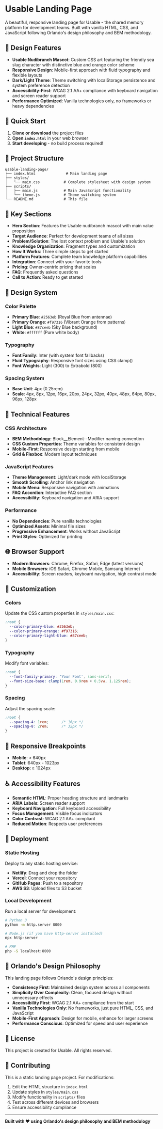 # Usable Landing Page

A beautiful, responsive landing page for Usable - the shared memory platform for development teams. Built with vanilla HTML, CSS, and JavaScript following Orlando's design philosophy and BEM methodology.

## 🎨 Design Features

- **Usable Nudibranch Mascot**: Custom CSS art featuring the friendly sea slug character with distinctive blue and orange color scheme
- **Responsive Design**: Mobile-first approach with fluid typography and flexible layouts
- **Dark/Light Theme**: Theme switching with localStorage persistence and system preference detection
- **Accessibility-First**: WCAG 2.1 AA+ compliance with keyboard navigation and screen reader support
- **Performance Optimized**: Vanilla technologies only, no frameworks or heavy dependencies

## 🚀 Quick Start

1. **Clone or download** the project files
2. **Open `index.html`** in your web browser
3. **Start developing** - no build process required!

## 📁 Project Structure

```
usable-landing-page/
├── index.html              # Main landing page
├── styles/
│   └── main.css           # Complete stylesheet with design system
├── scripts/
│   ├── main.js            # Main JavaScript functionality
│   └── theme.js           # Theme switching system
└── README.md              # This file
```

## 🎯 Key Sections

- **Hero Section**: Features the Usable nudibranch mascot with main value proposition
- **Target Audience**: Perfect for development teams of all sizes
- **Problem/Solution**: The lost context problem and Usable's solution
- **Knowledge Organization**: Fragment types and customization
- **How It Works**: Three simple steps to get started
- **Platform Features**: Complete team knowledge platform capabilities
- **Integration**: Connect with your favorite tools
- **Pricing**: Owner-centric pricing that scales
- **FAQ**: Frequently asked questions
- **Call to Action**: Ready to get started

## 🎨 Design System

### Color Palette
- **Primary Blue**: `#2563eb` (Royal Blue from antennae)
- **Primary Orange**: `#f97316` (Vibrant Orange from patterns)
- **Light Blue**: `#87ceeb` (Sky Blue background)
- **White**: `#ffffff` (Pure white body)

### Typography
- **Font Family**: Inter (with system font fallbacks)
- **Fluid Typography**: Responsive font sizes using CSS clamp()
- **Font Weights**: Light (300) to Extrabold (800)

### Spacing System
- **Base Unit**: 4px (0.25rem)
- **Scale**: 4px, 8px, 12px, 16px, 20px, 24px, 32px, 40px, 48px, 64px, 80px, 96px, 128px

## 🔧 Technical Features

### CSS Architecture
- **BEM Methodology**: Block__Element--Modifier naming convention
- **CSS Custom Properties**: Theme variables for consistent design
- **Mobile-First**: Responsive design starting from mobile
- **Grid & Flexbox**: Modern layout techniques

### JavaScript Features
- **Theme Management**: Light/dark mode with localStorage
- **Smooth Scrolling**: Anchor link navigation
- **Mobile Menu**: Responsive navigation with animations
- **FAQ Accordion**: Interactive FAQ section
- **Accessibility**: Keyboard navigation and ARIA support

### Performance
- **No Dependencies**: Pure vanilla technologies
- **Optimized Assets**: Minimal file sizes
- **Progressive Enhancement**: Works without JavaScript
- **Print Styles**: Optimized for printing

## 🌐 Browser Support

- **Modern Browsers**: Chrome, Firefox, Safari, Edge (latest versions)
- **Mobile Browsers**: iOS Safari, Chrome Mobile, Samsung Internet
- **Accessibility**: Screen readers, keyboard navigation, high contrast mode

## 🎨 Customization

### Colors
Update the CSS custom properties in `styles/main.css`:

```css
:root {
  --color-primary-blue: #2563eb;
  --color-primary-orange: #f97316;
  --color-primary-light-blue: #87ceeb;
}
```

### Typography
Modify font variables:

```css
:root {
  --font-family-primary: 'Your Font', sans-serif;
  --font-size-base: clamp(1rem, 0.9rem + 0.5vw, 1.125rem);
}
```

### Spacing
Adjust the spacing scale:

```css
:root {
  --spacing-4: 1rem;      /* 16px */
  --spacing-8: 2rem;      /* 32px */
}
```

## 📱 Responsive Breakpoints

- **Mobile**: < 640px
- **Tablet**: 640px - 1023px
- **Desktop**: ≥ 1024px

## ♿ Accessibility Features

- **Semantic HTML**: Proper heading structure and landmarks
- **ARIA Labels**: Screen reader support
- **Keyboard Navigation**: Full keyboard accessibility
- **Focus Management**: Visible focus indicators
- **Color Contrast**: WCAG 2.1 AA+ compliant
- **Reduced Motion**: Respects user preferences

## 🚀 Deployment

### Static Hosting
Deploy to any static hosting service:

- **Netlify**: Drag and drop the folder
- **Vercel**: Connect your repository
- **GitHub Pages**: Push to a repository
- **AWS S3**: Upload files to S3 bucket

### Local Development
Run a local server for development:

```bash
# Python 3
python -m http.server 8000

# Node.js (if you have http-server installed)
npx http-server

# PHP
php -S localhost:8000
```

## 🎨 Orlando's Design Philosophy

This landing page follows Orlando's design principles:

- **Consistency First**: Maintained design system across all components
- **Simplicity Over Complexity**: Clean, focused design without unnecessary effects
- **Accessibility First**: WCAG 2.1 AA+ compliance from the start
- **Vanilla Technologies Only**: No frameworks, just pure HTML, CSS, and JavaScript
- **Mobile-First Approach**: Design for mobile, enhance for larger screens
- **Performance Conscious**: Optimized for speed and user experience

## 📄 License

This project is created for Usable. All rights reserved.

## 🤝 Contributing

This is a static landing page project. For modifications:

1. Edit the HTML structure in `index.html`
2. Update styles in `styles/main.css`
3. Modify functionality in `scripts/` files
4. Test across different devices and browsers
5. Ensure accessibility compliance

---

**Built with ❤️ using Orlando's design philosophy and BEM methodology**

